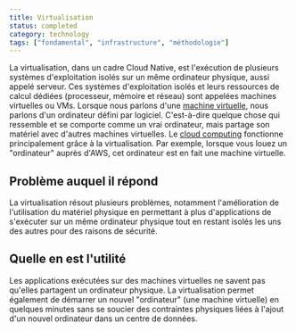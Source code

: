 ```yaml
---
title: Virtualisation
status: completed
category: technology
tags: ["fondamental", "infrastructure", "méthodologie"]
---
```


La virtualisation, dans un cadre Cloud Native,
est l'exécution de plusieurs systèmes d'exploitation isolés sur un même ordinateur physique, aussi appelé serveur.
Ces systèmes d'exploitation isolés et leurs ressources de calcul dédiées (processeur, mémoire et réseau) sont
appelées machines virtuelles ou VMs.
Lorsque nous parlons d'une [machine virtuelle](/fr/virtual-machine/), nous parlons d'un ordinateur défini par logiciel.
C'est-à-dire quelque chose qui ressemble et se comporte comme un vrai ordinateur, mais partage son matériel avec d'autres machines virtuelles.
Le [cloud computing](/fr/cloud-computing/) fonctionne principalement grâce à la virtualisation.
Par exemple, lorsque vous louez un "ordinateur" auprès d'AWS, cet ordinateur est en fait une machine virtuelle.

## Problème auquel il répond

La virtualisation résout plusieurs problèmes, notamment l'amélioration de l'utilisation du matériel physique
en permettant à plus d'applications de s'exécuter sur un même ordinateur physique
tout en restant isolés les uns des autres pour des raisons de sécurité.

## Quelle en est l'utilité

Les applications exécutées sur des machines virtuelles ne savent pas qu'elles partagent un ordinateur physique.
La virtualisation permet également de démarrer un nouvel "ordinateur" (une machine virtuelle) en quelques minutes
sans se soucier des contraintes physiques liées à l'ajout d'un nouvel ordinateur dans un centre de données.
